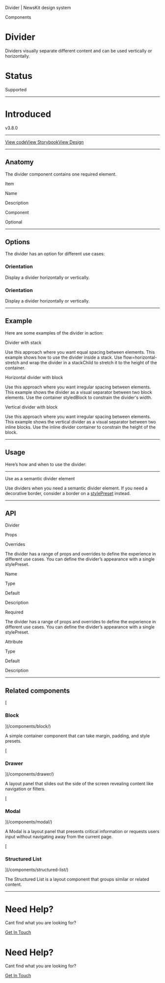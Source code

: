 Divider | NewsKit design system

Components

Divider
=======

Dividers visually separate different content and can be used vertically or horizontally.

Status
======

Supported

* * *

Introduced
==========

v3.8.0

* * *

[View code](https://github.com/newscorp-ghfb/newskit)[View Storybook](https://storybook.newskit.co.uk/?path=/docs/components-divider--story-divider-default)[View Design](https://github.com/newscorp-ghfb/newskit)

* * *

Anatomy
-------

The divider component contains one required element.

Item

Name

Description

Component

Optional

* * *

Options
-------

The divider has an option for different use cases:

### Orientation

Display a divider horizontally or vertically.

### Orientation

Display a divider horizontally or vertically.

* * *

Example
-------

Here are some examples of the divider in action:

Divider with stack

Use this approach where you want equal spacing between elements. This example shows how to use the divider inside a stack. Use flow=horizontal-stretch and wrap the divider in a stackChild to stretch it to the height of the container.

Horizontal divider with block

Use this approach where you want irregular spacing between elements. This example shows the divider as a visual separator between two block elements. Use the container styledBlock to constrain the divider's width.

Vertical divider with block

Use this approach where you want irregular spacing between elements. This example shows the vertical divider as a visual separator between two inline blocks. Use the inline divider container to constrain the height of the block.

* * *

Usage
-----

Here’s how and when to use the divider:

* * *

Use as a semantic divider element

Use dividers when you need a semantic divider element. If you need a decorative border, consider a border on a [stylePreset](https://www.newskit.co.uk/theme/presets/style-presets/) instead.

* * *

API
---

Divider

Props

Overrides

The divider has a range of props and overrides to define the experience in different use cases. You can define the divider’s appearance with a single stylePreset.

Name

Type

Default

Description

Required

The divider has a range of props and overrides to define the experience in different use cases. You can define the divider’s appearance with a single stylePreset.

Attribute

Type

Default

Description

* * *

Related components
------------------

[

### Block



](/components/block/)

A simple container component that can take margin, padding, and style presets.

[

### Drawer



](/components/drawer/)

A layout panel that slides out the side of the screen revealing content like navigation or filters.

[

### Modal



](/components/modal/)

A Modal is a layout panel that presents critical information or requests users input without navigating away from the current page.

[

### Structured List



](/components/structured-list/)

The Structured List is a layout component that groups similar or related content.

* * *

Need Help?
==========

Cant find what you are looking for?

[Get In Touch](/about/contact-us/)

Need Help?
==========

Cant find what you are looking for?

[Get In Touch](/about/contact-us/)